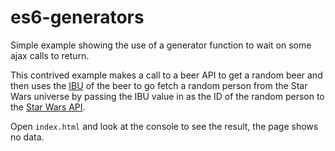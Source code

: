 # es6-generators

Simple example showing the use of a generator function to wait on some ajax
calls to return.

This contrived example makes a call to a beer API to get a random beer and then
uses the [IBU](https://en.wikipedia.org/wiki/Beer_measurement#Bitterness) of the
beer to go fetch a random person from the Star Wars universe by passing the IBU
value in as the ID of the random person to the [Star Wars API](https://swapi.co/).

Open `index.html` and look at the console to see the result, the page shows
no data.